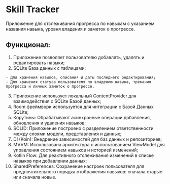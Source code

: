 ﻿# Skill Tracker
Приложение для отслеживания прогресса по навыкам с указанием названия навыка, уровня владения и заметок о прогрессе.
## Функционал:
  1. Приложение позволяет пользователю добавлять, удалять и редактировать навыки;
  2. SQLite База данных с таблицами:

    - Для хранения навыков, описания и даты последнего редактирования;
    - Для хранения статуса пользователя по владению навыка, трекания прогресса и личных заметок о прогрессе.

  3. Приложение использует локальный ContentProvider для взаимодействия с SQLite Базой данных;
  4. Room фреймворк используется для интеграции с Базой Данных SQLite;
  5. Корутины: Обрабатывают асинхронные операции добавления, обновления и удаления навыков;
  6. SOLID: Приложение построено с разделением ответственности между слоями модели, представления и данных;
  7. DI (Koin): Внедрение зависимостей для баз данных и репозиториев;
  8. MVVM: Использована архитектура с использованием ViewModel для управления состоянием навыков и историей изменений;
  9. Kotlin Flow: Для реактивного отслеживания изменений в списке навыков при добавлении данных;
  10. SharedPreferences: Сохранение настроек пользователя для предпочтительного порядка отображения навыков: сначала старые или сначала новые.
